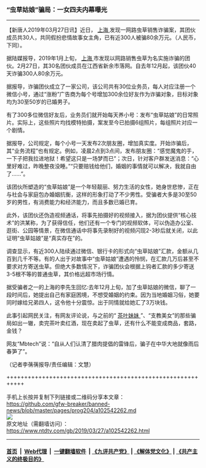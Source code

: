 ### “虫草姑娘”骗局：一女四夫内幕曝光
------------------------

<div class="post_content" itemprop="articleBody">
 <p>
  【新唐人2019年03月27日讯】近日，
  <a href="https://www.ntdtv.com/gb/上海.htm">
   上海
  </a>
  发现一网路虫草销售诈骗案，其团伙成员共30人，共同假扮悲情故事女主角，已有近300人被骗80余万元。（人民币，下同）。
 </p>
 <p>
  据陆媒报导，2019年1月上旬，
  <a href="https://www.ntdtv.com/gb/上海.htm">
   上海
  </a>
  市发现以网路销售虫草为名实施诈骗的团伙。2月27日，其30名团伙成员在江西省新余市落网。自去年12月起，该团伙40天诈骗300人80余万元。
 </p>
 <p>
  据报导，诈骗团伙成立了一家公司，该公司共有30位业务员，每人对应注册一个微信小号，通过“涨粉”广告商为每个号增加300余位好友作为诈骗对象，目标对象均为30至50岁的已婚男子。
 </p>
 <p>
  有了300多位微信好友后，业务员们就开始每天养小号：发布“虫草姑娘”的日常照片。实际上，这些照片均找模特拍摄，案发至今已拍摄6组照片，每组照片对应一个剧情。
 </p>
 <p>
  据报导，公司规定，每个小号一天发布2次朋友圈，增加真实度。开始诈骗后，其“业务流程”也有规定。例如，凌晨2点到3点间，发布朋友圈：“感觉魔鬼的手，一下子把我拉进地狱！希望这只是一场梦而已”；次日，针对客户群发送消息：“心里好难过，昨晚整夜没睡。”“只要赔钱给他们，婚姻的事情就可以解决，我就自由了……”。
 </p>
 <p>
  该团伙所塑造的“虫草姑娘”是一个年轻靓丽、努力生活的女性，她身世悲惨，正在与社会与家庭包办婚姻抗衡，这样的形象打动了不少男性。受骗者大多是30至50岁的男性，有消费能力和经济能力，而且多数已婚已育。
 </p>
 <p>
  此外，该团伙还伪造视频通话，将事先拍摄好的视频接入，据为团伙提供“核心技术”的洪某称，为了获得信任，他们还有一个专门的视频软体，可以伪造办公室、逛街、公园等情景，在微信通话中将事先录制好的视频闪现2-3秒后就关闭，以此证明“虫草姑娘”是“真实存在”的。
 </p>
 <p>
  调查显示，有近300人陆续通过微信、银行卡的形式向“虫草姑娘”汇款，金额从几百到几千不等。有的人出于对故事中“虫草姑娘”遭遇的怜悯，在汇款几万后甚至不要求对方寄送虫草。但绝大多数情况下，诈骗团伙会根据上钩者汇款的多少寄送3-5根不等的普通虫草，其价格远超市场行情。
 </p>
 <p>
  据受骗者之一的上海的李先生回忆:去年12月上旬，加了虫草姑娘的微信，聊了一段时间后，她提出自己有家庭困境，不想受婚姻的约束。因为当地婚姻习俗，她要同时嫁给兄弟四人，这令他十分震惊。出于同情就给她汇了3万块钱。
 </p>
 <p>
  此事引起网民关注，有网友评论说，与之前的“
  <a href="https://www.ntdtv.com/gb/茶叶妹妹.htm">
   茶叶妹妹
  </a>
  ”、“支教美女”的那些骗局如出一辙，卖完茶叶卖红酒，现在卖起了虫草，还有什么不能变成商品，套路，金钱？
 </p>
 <p>
  网友“Mbtech”说：“自从人们认清了腊肉提倡的雷锋后，骗子在中华大地就像雨后春笋了”。
 </p>
 <p>
  （记者李蒨蒨报导/责任编辑：文慧）
 </p>
 <div class="single_ad">
 </div>
</div>

+++++++++++++++++++++++++++++++++++++++++++++++++++++++++++<br/><br/>
手机上长按并复制下列链接或二维码分享本文章：<br/>
https://github.com/gfw-breaker/banned-news/blob/master/pages/prog204/a102542262.md <br/>
<a href='https://github.com/gfw-breaker/banned-news/blob/master/pages/prog204/a102542262.md'><img src='https://github.com/gfw-breaker/banned-news/blob/master/pages/prog204/a102542262.md.png'/></a> <br/>
原文地址（需翻墙访问）：https://www.ntdtv.com/gb/2019/03/27/a102542262.html


------------------------
#### [首页](https://github.com/gfw-breaker/banned-news/blob/master/README.md) &nbsp;|&nbsp; [Web代理](https://github.com/labour-camp/helloworld) &nbsp;|&nbsp; [一键翻墙软件](https://github.com/gfw-breaker/nogfw/blob/master/README.md) &nbsp;| [《九评共产党》](https://github.com/gfw-breaker/9ping.md/blob/master/README.md#九评之一评共产党是什么) | [《解体党文化》](https://github.com/gfw-breaker/jtdwh.md/blob/master/README.md) | [《共产主义的终极目的》](https://github.com/gfw-breaker/gczydzjmd.md/blob/master/README.md)

